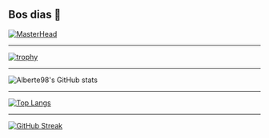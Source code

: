 ## Bos dias 👋

<!--
**Alberte98/Alberte98** is a ✨ _special_ ✨ repository because its `README.md` (this file) appears on your GitHub profile.

Here are some ideas to get you started:

- 🔭 I’m currently working on ...
- 🌱 I’m currently learning Python
- 👯 I’m looking to collaborate on ...
- 🤔 I’m looking for help with ...
- 💬 Ask me about ...
- 📫 How to reach me: ...
- ⚡ Fun fact: ...
-->
[![MasterHead](https://wallpapersmug.com/download/2560x1080/805296/artwork-lionel-messi.jpg)](https://github.com/Alberte98)
***
[![trophy](https://github-profile-trophy.vercel.app/?username=Alberte98&theme=darkhub)](https://github.com/Alberte98/github-profile-trophy)
***
![Alberte98's GitHub stats](https://github-readme-stats.vercel.app/api?username=Alberte98&show_icons=true&theme=onedark)
***
[![Top Langs](https://github-readme-stats.vercel.app/api/top-langs/?username=Alberte98&layout=donut)](https://github.com/Alberte98/github-readme-stats)
***
[![GitHub Streak](https://github-readme-streak-stats.herokuapp.com/?user=Alberte98)](https://git.io/streak-stats)
